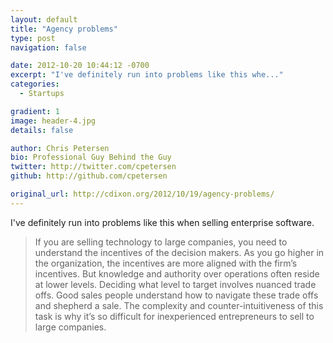 ```yaml
---
layout: default
title: "Agency problems"
type: post
navigation: false

date: 2012-10-20 10:44:12 -0700
excerpt: "I've definitely run into problems like this whe..."
categories:
  - Startups

gradient: 1
image: header-4.jpg
details: false

author: Chris Petersen
bio: Professional Guy Behind the Guy
twitter: http://twitter.com/cpetersen
github: http://github.com/cpetersen

original_url: http://cdixon.org/2012/10/19/agency-problems/
---
```



I've definitely run into problems like this when selling enterprise software.

 > If you are selling technology to large companies, you need to understand the incentives of the decision makers. As you go higher in the organization, the incentives are more aligned with the firm’s incentives. But knowledge and authority over operations often reside at lower levels. Deciding what level to target involves nuanced trade offs. Good sales people understand how to navigate these trade offs and shepherd a sale. The complexity and counter-intuitiveness of this task is why it’s so difficult for inexperienced entrepreneurs to sell to large companies.

